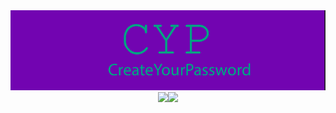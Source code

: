<img src = "https://github.com/IvanIsak2000/CYP/blob/master/logo.png"/>
<br>

<div id = "header" align="center">
<img src = "https://img.shields.io/badge/python 3.7+-3670A0?style=for-the-badge&logo=python&logoColor=ffdd54"/><img src ="https://img.shields.io/badge/dear%20pygui-%23F8.svg?style=for-the-badge"/>
</div>
